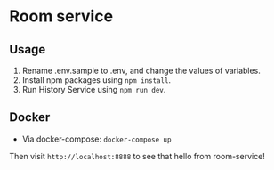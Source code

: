 # Room service

## Usage

1. Rename .env.sample to .env, and change the values of variables.
2. Install npm packages using `npm install`.
3. Run History Service using `npm run dev`.

## Docker

-   Via docker-compose: `docker-compose up`

Then visit `http://localhost:8888` to see that hello from room-service!
